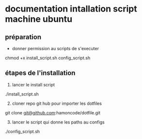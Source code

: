 # documentation intallation script machine ubuntu

## préparation

- donner permission au scripts de s'executer

chmod +x install_script.sh config_script.sh

## étapes de l'installation

1) lancer le install script

./install_script.sh

2) cloner repo git hub pour importer les dotfiles

git clone git@github.com:hamoncode/dotfile.git

3) lancer le script qui donne les paths au configs

./config_script.sh

